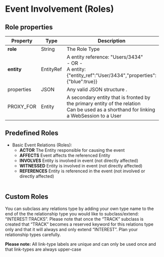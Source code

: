 # Event Involvement (Roles)

## Role properties

Property | Type | Description
-------- | ---- | -----------
**role**|String|The Role Type
**entity**|EntityRef|A entity reference: "Users/3434"</br> - OR - </br>A entity: {"entity_ref":"User/3434","properties":{"blue":true}}
properties | JSON | Any valid JSON structure .
PROXY_FOR|Entity|A secondary entity that is fronted by the primary entity of the relation</br>Can be used as a shorthand for linking a WebSession to a User

## Predefined Roles
* Basic Event Relations (Roles):
  * **ACTOR**               The Entity responsible for causing the event
  * **AFFECTS**             Event affects the referenced Entity
  * **INVOLVES**            Entity is involved in event (not directly affected)
  * **WITNESSED**           Entity is involved in event (not directly affected)
  * **REFERENCES**          Entity is referenced in the event (not involved or directly affected)
</br></br>

## Custom Roles
You can subclass any relations type by adding your own type name to the end of the the relationship type you would like to subclass/extend: “INTEREST:TRACKS”. Please note that once the “TRACK” subclass is created that “TRACK” becomes a reserved keyword for this relations type only and that it will always and only extend “INTEREST”. Plan your relationship types carefully.

**Please note:** All link-type labels are unique and can only be used once and that link-types are always upper-case
